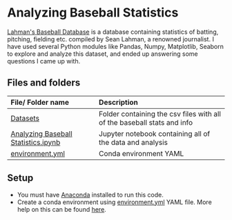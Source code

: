 # Analyzing Baseball Statistics

[Lahman's Baseball Database](http://www.seanlahman.com/baseball-archive/statistics/) is a database containing statistics of batting, pitching, fielding etc. compiled by Sean Lahman, a renowned journalist. I have used several Python modules like Pandas, Numpy, Matplotlib, Seaborn to explore and analyze this dataset, and ended up answering some questions I came up with.

## Files and folders

| File/ Folder name | Description |
| :--- | :--- |
| [Datasets](Datasets) | Folder containing the csv files with all of the baseball stats and info |
| [Analyzing Baseball Statistics.ipynb](Analyzing%20Baseball%20Statistics.ipynb) | Jupyter notebook containing all of the data and analysis |
| [environment.yml](environment.yml) | Conda environment YAML |

## Setup

- You must have [Anaconda](https://www.continuum.io/downloads) installed to run this code.
- Create a conda environment using [environment.yml](environment.yml) YAML file. More help on this can be found [here](https://conda.io/docs/using/envs.html#use-environment-from-file).
